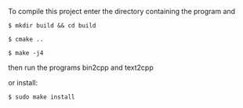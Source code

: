 To compile this project enter the directory containing the program and

	$ mkdir build && cd build

	$ cmake ..

	$ make -j4

then run the programs bin2cpp and text2cpp

or install:

	$ sudo make install
